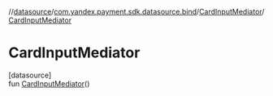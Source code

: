 //[datasource](../../../index.md)/[com.yandex.payment.sdk.datasource.bind](../index.md)/[CardInputMediator](index.md)/[CardInputMediator](-card-input-mediator.md)

# CardInputMediator

[datasource]\
fun [CardInputMediator](-card-input-mediator.md)()

